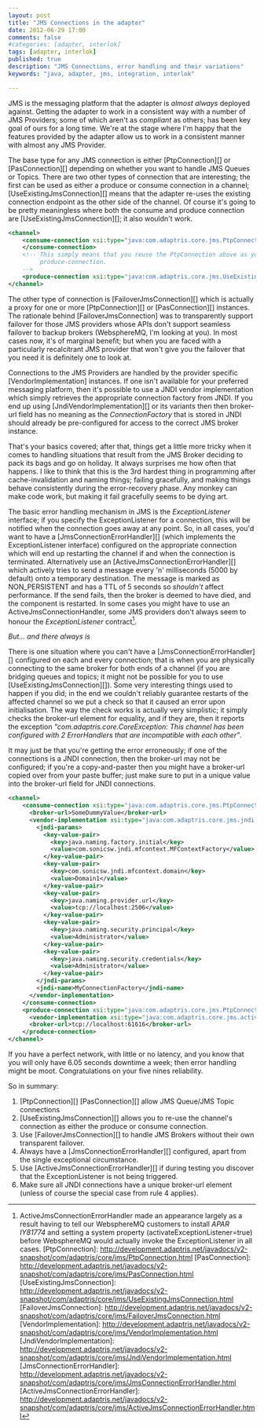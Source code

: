```yaml
---
layout: post
title: "JMS Connections in the adapter"
date: 2012-06-29 17:00
comments: false
#categories: [adapter, interlok]
tags: [adapter, interlok]
published: true
description: "JMS Connections, error handling and their variations"
keywords: "java, adapter, jms, integration, interlok"

---
```


JMS is the messaging platform that the adapter is _almost always_ deployed against. Getting the adapter to work in a consistent way with a number of JMS Providers; some of which aren't as _compliant_ as others; has been key goal of ours for a long time. We're at the stage where I'm happy that the features provided by the adapter allow us to work in a consistent manner with almost any JMS Provider.

<!-- more -->

The base type for any JMS connection is either [PtpConnection][] or [PasConnection][] depending on whether you want to handle JMS Queues or Topics. There are two other types of connection that are interesting; the first can be used as either a produce or consume connection in a channel;  [UseExistingJmsConnection][] means that the adapter re-uses the existing connection endpoint as the other side of the channel. Of course it's going to be pretty meaningless where both the consume and produce connection are [UseExistingJmsConnection][]; it also wouldn't work.

```xml
<channel>
    <consume-connection xsi:type="java:com.adaptris.core.jms.PtpConnection">
    </consume-connection>
    <!-- This simply means that you reuse the PtpConnection above as your
         produce-connection.
    -->
    <produce-connection xsi:type="java:com.adaptris.core.jms.UseExistingJmsConnection"/>
</channel>
```

The other type of connection is [FailoverJmsConnection][] which is actually a proxy for one or more [PtpConnection][] or [PasConnection][] instances. The rationale behind [FailoverJmsConnection] was to transparently support failover for those JMS providers whose APIs don't support seamless failover to backup brokers (WebsphereMQ, I'm looking at you). In most cases now, it's of marginal benefit; but when you are faced with a particularly recalcitrant JMS provider that won't give you the failover that you need it is definitely one to look at.

Connections to the JMS Providers are handled by the provider specific [VendorImplementation] instances. If one isn't available for your preferred messaging platform, then it's possible to use a JNDI vendor implementation which simply retrieves the appropriate connection factory from JNDI. If you end up using [JndiVendorImplementation][] or its variants then then broker-url field has no meaning as the _ConnectionFactory_ that is stored in JNDI should already be pre-configured for access to the correct JMS broker instance.

That's your basics covered; after that, things get a little more tricky when it comes to handling situations that result from the JMS Broker deciding to pack its bags and go on holiday. It always surprises me how often that happens. I like to think that this is the 3rd hardest thing in programming after cache-invalidation and naming things; failing gracefully, and making things behave consistently during the error-recovery phase. Any monkey can make code work, but making it fail gracefully seems to be dying art.

The basic error handling mechanism in JMS is the _ExceptionListener_ interface; if you specify the ExceptionListener for a connection, this will be notified when the connection goes away at any point. So, in all cases, you'd want to have a [JmsConnectionErrorHandler][] (which implements the ExceptionListener interface) configured on the appropriate connection which will end up restarting the channel if and when the connection is terminated. Alternatively use an [ActiveJmsConnectionErrorHandler][] which actively tries to send a message every 'n' milliseconds (5000 by default) onto a temporary destination. The message is marked as NON_PERSISTENT and has a TTL of 5 seconds so _shouldn't_ affect performance. If the send fails, then the broker is deemed to have died, and the component is restarted. In some cases you might have to use an ActiveJmsConnectionHandler, some JMS providers don't always seem to honour the _ExceptionListener_ contract[^1].

_But... and there always is_

There is one situation where you can't have a [JmsConnectionErrorHandler][] configured on each and every connection; that is when you are physically connecting to the same broker for both ends of a channel (if you are bridging queues and topics; it might not be possible for you to use [UseExistingJmsConnection][]). Some very interesting things used to happen if you did; in the end we couldn't reliably guarantee restarts of the affected channel so we put a check so that it caused an error upon initialisation. The way the check works is actually very simplistic; it simply checks the broker-url element for equality, and if they are, then it reports the exception _"com.adaptris.core.CoreException: This channel has been configured with 2 ErrorHandlers that are incompatible with each other"_.

It may just be that you're getting the error erroneously; if one of the connections is a JNDI connection, then the broker-url may not be configured; if you're a copy-and-paster then you might have a broker-url copied over from your paste buffer; just make sure to put in a unique value into the broker-url field for JNDI connections.

```xml
<channel>
    <consume-connection xsi:type="java:com.adaptris.core.jms.PtpConnection">
      <broker-url>SomeDummyValue</broker-url>
      <vendor-implementation xsi:type="java:com.adaptris.core.jms.jndi.StandardJndiImplementation">
        <jndi-params>
          <key-value-pair>
            <key>java.naming.factory.initial</key>
            <value>com.sonicsw.jndi.mfcontext.MFContextFactory</value>
          </key-value-pair>
          <key-value-pair>
            <key>com.sonicsw.jndi.mfcontext.domain</key>
            <value>Domain1</value>
          </key-value-pair>
          <key-value-pair>
            <key>java.naming.provider.url</key>
            <value>tcp://localhost:2506</value>
          </key-value-pair>
          <key-value-pair>
            <key>java.naming.security.principal</key>
            <value>Administrator</value>
          </key-value-pair>
          <key-value-pair>
            <key>java.naming.security.credentials</key>
            <value>Administrator</value>
          </key-value-pair>
        </jndi-params>
        <jndi-name>MyConnectionFactory</jndi-name>
      </vendor-implementation>
    </consume-connection>
    <produce-connection xsi:type="java:com.adaptris.core.jms.PtpConnection">
      <vendor-implementation xsi:type="java:com.adaptris.core.jms.activemq.BasicActiveMqImplementation"/>
      <broker-url>tcp://localhost:61616</broker-url>
    </produce-connection>
</channel>
```

If you have a perfect network, with little or no latency, and you know that you will only have 6.05 seconds downtime a week; then error handling might be moot. Congratulations on your five nines reliability.

So in summary:

1. [PtpConnection][] [PasConnection][] allow JMS Queue/JMS Topic connections
1. [UseExistingJmsConnection][] allows you to re-use the channel's connection as either the produce or consume connection.
1. Use [FailoverJmsConnection][] to handle JMS Brokers without their own transparent failover.
1. Always have a [JmsConnectionErrorHandler][] configured, apart from the single exceptional circumstance.
1. Use [ActiveJmsConnectionErrorHandler][] if during testing you discover that the ExceptionListener is not being triggered.
1. Make sure all JNDI connections have a unique broker-url element (unless of course the special case from rule 4 applies).

[^1]: ActiveJmsConnectionErrorHandler made an appearance largely as a result having to tell our WebsphereMQ customers to install *APAR IY81774* and setting a system property (activateExceptionListener=true) before WebsphereMQ would actually invoke the ExceptionListener in all cases.
[PtpConnection]: http://development.adaptris.net/javadocs/v2-snapshot/com/adaptris/core/jms/PtpConnection.html
[PasConnection]: http://development.adaptris.net/javadocs/v2-snapshot/com/adaptris/core/jms/PasConnection.html
[UseExistingJmsConnection]: http://development.adaptris.net/javadocs/v2-snapshot/com/adaptris/core/jms/UseExistingJmsConnection.html
[FailoverJmsConnection]: http://development.adaptris.net/javadocs/v2-snapshot/com/adaptris/core/jms/FailoverJmsConnection.html
[VendorImplementation]: http://development.adaptris.net/javadocs/v2-snapshot/com/adaptris/core/jms/VendorImplementation.html
[JndiVendorImplementation]: http://development.adaptris.net/javadocs/v2-snapshot/com/adaptris/core/jms/JndiVendorImplementation.html
[JmsConnectionErrorHandler]: http://development.adaptris.net/javadocs/v2-snapshot/com/adaptris/core/jms/JmsConnectionErrorHandler.html
[ActiveJmsConnectionErrorHandler]: http://development.adaptris.net/javadocs/v2-snapshot/com/adaptris/core/jms/ActiveJmsConnectionErrorHandler.html





